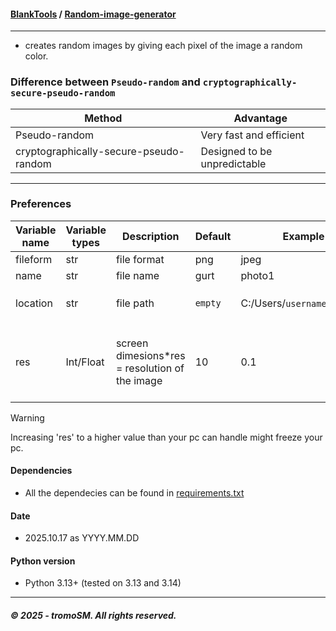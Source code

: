 #### **[BlankTools](https://github.com/tromoSM/BlankTools/)** / [Random-image-generator](https://github.com/tromoSM/BlankTools/tree/main/Random-image-generator)
****
- creates random images by giving each pixel of the image a random color.
### Difference between `Pseudo-random` and `cryptographically-secure-pseudo-random`
| Method | Advantage |
|-------|-------|
|Pseudo-random | Very fast and efficient| 
|cryptographically-secure-pseudo-random | Designed to be unpredictable |
--------------------------------------------
### Preferences
| Variable name | Variable types | Description | Default | Example| additional info |
|----------|---------|----|---------------------------|------|-|
| fileform | str | file format | png | jpeg | |
| name | str | file name | gurt | photo1 | |
| location | str | file path | `empty` | C:/Users/`username`/Photos/ | use `/` instead of `\` |
| res | Int/Float | screen dimesions*res = resolution of the image | 10 | 0.1 | value must be more than 0. value could be a float |
>[!WARNING]
>Increasing 'res' to a higher value than your pc can handle might freeze your pc.
#### Dependencies
- All the dependecies can be found in [requirements.txt](Requirements.txt)
#### Date
- 2025.10.17 as YYYY.MM.DD
#### Python version
- Python 3.13+ (tested on 3.13 and 3.14)
***
##### © 2025 - tromoSM. All rights reserved.

